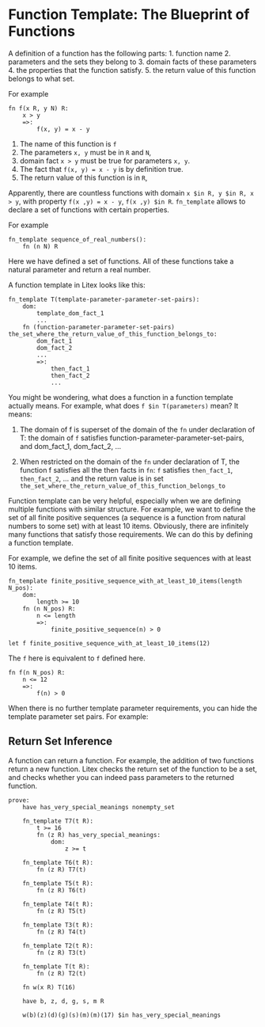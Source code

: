 # Function Template: The Blueprint of Functions

A definition of a function has the following parts: 1. function name 2. parameters and the sets they belong to 3. domain facts of these parameters 4. the properties that the function satisfy. 5. the return value of this function belongs to what set.

For example

```litex
fn f(x R, y N) R:
    x > y
    =>:
        f(x, y) = x - y
```

1. The name of this function is `f`
2. The parameters `x, y` must be in `R` and `N`,
3. domain fact `x > y` must be true for parameters `x, y`.
4. The fact that `f(x, y) = x - y` is by definition true.
5. The return value of this function is in `R`, 

Apparently, there are countless functions with domain `x $in R, y $in R, x > y`, with property `f(x ,y) = x - y`, `f(x ,y) $in R`. `fn_template` allows to declare a set of functions with certain properties.

For example

```litex
fn_template sequence_of_real_numbers():
    fn (n N) R
```

Here we have defined a set of functions. All of these functions take a natural parameter and return a real number.

A function template in Litex looks like this:

```
fn_template T(template-parameter-parameter-set-pairs):
    dom:
        template_dom_fact_1
        ...
    fn (function-parameter-parameter-set-pairs) the_set_where_the_return_value_of_this_function_belongs_to:
        dom_fact_1
        dom_fact_2
        ...
        =>:
            then_fact_1
            then_fact_2
            ...
```

You might be wondering, what does a function in a function template actually means. For example, what does `f $in T(parameters)` mean? It means:

1. The domain of f is superset of the domain of the `fn` under declaration of T: the domain of `f` satisfies function-parameter-parameter-set-pairs, and dom_fact_1, dom_fact_2, ...

2. When restricted on the domain of the `fn` under declaration of T, the function f satisfies all the then facts in `fn`: `f` satisfies `then_fact_1`, `then_fact_2`, ... and the return value is in set `the_set_where_the_return_value_of_this_function_belongs_to`

Function template can be very helpful, especially when we are defining multiple functions with similar structure. For example, we want to define the set of all finite positive sequences (a sequence is a function from natural numbers to some set) with at least 10 items. Obviously, there are infinitely many functions that satisfy those requirements. We can do this by defining a function template.

For example, we define the set of all finite positive sequences with at least 10 items. 

<!-- TODO：有严重的bug，需要修复 -->

```litex
fn_template finite_positive_sequence_with_at_least_10_items(length N_pos):
    dom:
        length >= 10
    fn (n N_pos) R:
        n <= length
        =>:
            finite_positive_sequence(n) > 0

let f finite_positive_sequence_with_at_least_10_items(12)
```

The `f` here is equivalent to `f` defined here.

```litex
fn f(n N_pos) R:
    n <= 12
    =>:
        f(n) > 0
```

When there is no further template parameter requirements, you can hide the template parameter set pairs. For example:

## Return Set Inference

A function can return a function. For example, the addition of two functions return a new function. Litex checks the return set of the function to be a set, and checks whether you can indeed pass parameters to the returned function.

```litex
prove:
    have has_very_special_meanings nonempty_set

    fn_template T7(t R):
        t >= 16
        fn (z R) has_very_special_meanings:
        	dom:
                z >= t

    fn_template T6(t R):
        fn (z R) T7(t)

    fn_template T5(t R):
        fn (z R) T6(t)

    fn_template T4(t R):
        fn (z R) T5(t)

    fn_template T3(t R):
        fn (z R) T4(t)

    fn_template T2(t R):
        fn (z R) T3(t)

    fn_template T(t R):
        fn (z R) T2(t)

    fn w(x R) T(16)

    have b, z, d, g, s, m R

    w(b)(z)(d)(g)(s)(m)(m)(17) $in has_very_special_meanings
```